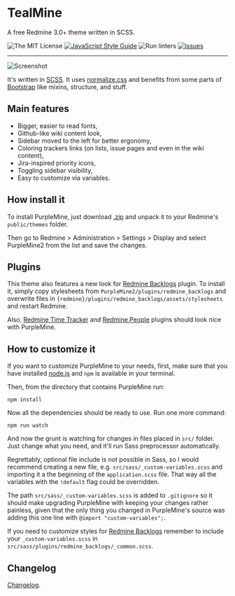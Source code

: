 # TealMine

A free Redmine 3.0+ theme written in SCSS.

![The MIT License](https://img.shields.io/badge/license-MIT-584492.svg) [![JavaScript Style Guide](https://img.shields.io/badge/code%20style-standard-brightgreen.svg)](http://standardjs.com/) ![Run linters](https://github.com/mrliptontea/PurpleMine2/workflows/Run%20linters/badge.svg) [![Issues](https://img.shields.io/github/issues/mrliptontea/PurpleMine2.svg)](https://github.com/mrliptontea/PurpleMine2/issues)

---

![Screenshot](https://github.com/mrliptontea/PurpleMine2/raw/master/screenshots/issues.png)

It's written in [SCSS]. It uses [normalize.css] and benefits from some parts of [Bootstrap][bootstrap-sass] like mixins, structure, and stuff.

## Main features

* Bigger, easier to read fonts,
* Github-like wiki content look,
* Sidebar moved to the left for better ergonomy,
* Coloring trackers links (on lists, issue pages and even in the wiki content),
* Jira-inspired priority icons,
* Toggling sidebar visibility,
* Easy to customize via variables.

## How install it

To install PurpleMine, just download [.zip](https://github.com/mrliptontea/PurpleMine2/archive/master.zip) and unpack it to your Redmine's `public/themes` folder.

Then go to Redmine > Administration > Settings > Display and select PurpleMine2 from the list and save the changes.

## Plugins

This theme also features a new look for [Redmine Backlogs][redmine_backlogs] plugin. To install it, simply copy stylesheets from `PurpleMine2/plugins/redmine_backlogs` and overwrite files in `{redmine}/plugins/redmine_backlogs/assets/stylesheets` and restart Redmine.

Also, [Redmine Time Tracker][redmine_time_tracker] and [Redmine People][redmine_crm_people] plugins should look nice with PurpleMine.

## How to customize it

If you want to customize PurpleMine to your needs, first, make sure that you have installed [node.js](http://nodejs.org/) and `npm` is available in your terminal.

Then, from the directory that contains PurpleMine run:

    npm install

Now all the dependencies should be ready to use. Run one more command:

    npm run watch

And now the grunt is watching for changes in files placed in `src/` folder. Just change what you need, and it'll run Sass preprocessor automatically.

Regrettably, optional file include is not possible in Sass, so I would recommend creating a new file, e.g. `src/sass/_custom-variables.scss` and importing it a the beginning of the `application.scss` file. That way all the variables with the `!default` flag could be overridden.

The path `src/sass/_custom-variables.scss` is added to `.gitignore` so it should make upgrading PurpleMine with keeping your changes rather painless, given that the only thing you changed in PurpleMine's source was adding this one line with `@import "custom-variables";`.

If you need to customize styles for [Redmine Backlogs][redmine_backlogs] remember to include your `_custom-variables.scss` in `src/sass/plugins/redmine_backlogs/_common.scss`.

## Changelog

[Changelog](./CHANGELOG.md).

[SCSS]: http://sass-lang.com/
[normalize.css]: https://github.com/necolas/normalize.css
[bootstrap-sass]: https://github.com/twbs/bootstrap-sass
[redmine_backlogs]: https://github.com/backlogs/redmine_backlogs
[redmine_time_tracker]: https://github.com/hicknhack-software/redmine_time_tracker
[redmine_crm_people]: http://www.redminecrm.com/projects/people/
[stuff_to_do]: https://github.com/raafael911/stuff_to_do_plugin
